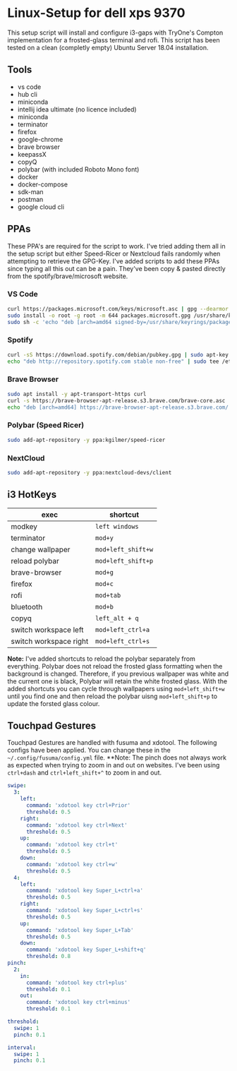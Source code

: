 # Linux-Setup for dell xps 9370

This setup script will install and configure i3-gaps with TryOne's Compton implementation for a frosted-glass terminal and rofi. This script has been tested on a clean (completly empty) Ubuntu Server 18.04 installation.

## Tools

* vs code
* hub cli
* miniconda
* intellij idea ultimate (no licence included)
* miniconda
* terminator
* firefox
* google-chrome
* brave browser
* keepassX
* copyQ
* polybar (with included Roboto Mono font)
* docker
* docker-compose
* sdk-man
* postman
* google cloud cli

## PPAs

These PPA's are required for the script to work. I've tried adding them all in the setup script but either Speed-Ricer or Nextcloud fails randomly when attempting to retrieve the GPG-Key.
I've added scripts to add these PPAs since typing all this out can be a pain. They've been copy & pasted directly from the spotify/brave/microsoft website.

### VS Code

```bash
curl https://packages.microsoft.com/keys/microsoft.asc | gpg --dearmor > packages.microsoft.gpg
sudo install -o root -g root -m 644 packages.microsoft.gpg /usr/share/keyrings/
sudo sh -c 'echo "deb [arch=amd64 signed-by=/usr/share/keyrings/packages.microsoft.gpg] https://packages.microsoft.com/repos/vscode stable main" > /etc/apt/sources.list.d/vscode.list'
```

### Spotify

```bash
curl -sS https://download.spotify.com/debian/pubkey.gpg | sudo apt-key add -
echo "deb http://repository.spotify.com stable non-free" | sudo tee /etc/apt/sources.list.d/spotify.list
```

### Brave Browser

```bash
sudo apt install -y apt-transport-https curl
curl -s https://brave-browser-apt-release.s3.brave.com/brave-core.asc | sudo apt-key --keyring /etc/apt/trusted.gpg.d/brave-browser-release.gpg add -
echo "deb [arch=amd64] https://brave-browser-apt-release.s3.brave.com/ stable main" | sudo tee /etc/apt/sources.list.d/brave-browser-release.list
```

### Polybar (Speed Ricer)

```bash
sudo add-apt-repository -y ppa:kgilmer/speed-ricer
```

### NextCloud

```bash
sudo add-apt-repository -y ppa:nextcloud-devs/client
```

## i3 HotKeys

|exec|shortcut|
|-|-|
|modkey|`left windows`|
|terminator|`mod+y`|
|change wallpaper|`mod+left_shift+w`|
|reload polybar|`mod+left_shift+p`|
|brave-browser|`mod+g`|
|firefox|`mod+c`|
|rofi|`mod+tab`|
|bluetooth|`mod+b`|
|copyq|`left_alt + q`|
|switch workspace left|`mod+left_ctrl+a`|
|switch workspace right|`mod+left_ctrl+s`|

**Note:** I've added shortcuts to reload the polybar separately from everything. Polybar does not reload the frosted glass formatting when the background is changed. Therefore, if you previous wallpaper was white and the current one is black, Polybar will retain the white frosted glass. With the added shortcuts you can cycle through wallpapers using `mod+left_shift+w` until you find one and then reload the polybar uisng `mod+left_shift+p` to update the forsted glass colour.

## Touchpad Gestures

Touchpad Gestures are handled with fusuma and xdotool. The following configs have been applied. You can change these in the `~/.config/fusuma/config.yml` file. **Note: The pinch does not always work as expected when trying to zoom in and out on websites. I've been using `ctrl+dash` and `ctrl+left_shift+^` to zoom in and out.

```yml
swipe:
  3:
    left:
      command: 'xdotool key ctrl+Prior'
      threshold: 0.5
    right:
      command: 'xdotool key ctrl+Next'
      threshold: 0.5
    up:
      command: 'xdotool key ctrl+t'
      threshold: 0.5
    down:
      command: 'xdotool key ctrl+w'
      threshold: 0.5
  4:
    left:
      command: 'xdotool key Super_L+ctrl+a'
      threshold: 0.5
    right:
      command: 'xdotool key Super_L+ctrl+s'
      threshold: 0.5
    up:
      command: 'xdotool key Super_L+Tab'
      threshold: 0.5
    down:
      command: 'xdotool key Super_L+shift+q'
      threshold: 0.8
pinch:
  2:
    in:
      command: 'xdotool key ctrl+plus'
      threshold: 0.1
    out:
      command: 'xdotool key ctrl+minus'
      threshold: 0.1

threshold:
  swipe: 1
  pinch: 0.1

interval:
  swipe: 1
  pinch: 0.1
```
